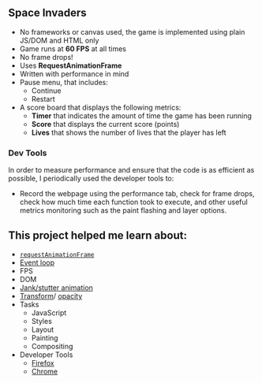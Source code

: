 ## Space Invaders

- No frameworks or canvas used, the game is implemented using plain JS/DOM and HTML only
- Game runs at **60 FPS** at all times
- No frame drops!
- Uses **RequestAnimationFrame**
- Written with performance in mind
- Pause menu, that includes:
  - Continue
  - Restart
- A score board that displays the following metrics:
  - **Timer** that indicates the amount of time the game has been running
  - **Score** that displays the current score (points)
  - **Lives** that shows the number of lives that the player has left

### Dev Tools

In order to measure performance and ensure that the code is as efficient as possible, I periodically used the developer tools to:

- Record the webpage using the performance tab, check for frame drops, check how much time each function took to execute, and other useful metrics monitoring such as the paint flashing and layer options.

## This project helped me learn about:

- [`requestAnimationFrame`](https://developer.mozilla.org/en-US/docs/Web/API/window/requestAnimationFrame)
- [Event loop](https://developer.mozilla.org/en-US/docs/Web/JavaScript/EventLoop)
- FPS
- DOM
- [Jank/stutter animation](https://murtada.nl/blog/going-jank-free-achieving-60-fps-smooth-websites)
- [Transform](https://developer.mozilla.org/en-US/docs/Web/CSS/transform)/ [opacity](https://developer.mozilla.org/en-US/docs/Web/CSS/opacity)
- Tasks
  - JavaScript
  - Styles
  - Layout
  - Painting
  - Compositing
- Developer Tools
  - [Firefox](https://developer.mozilla.org/en-US/docs/Learn/Common_questions/What_are_browser_developer_tools)
  - [Chrome](https://developers.google.com/web/tools/chrome-devtools)

